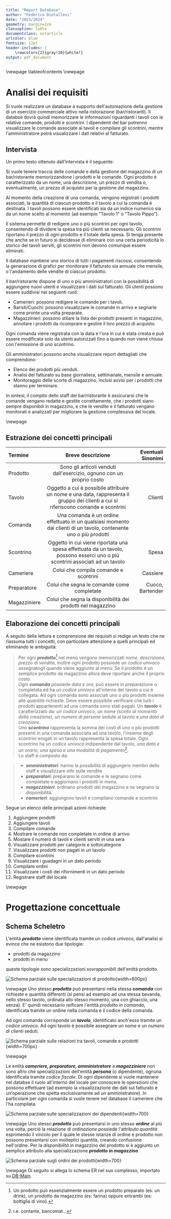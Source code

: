 ```yaml
---
title: "Report Database"
author: "Federico Diotallevi"
date: "2023/2024"
geometry: margin=2cm
classoption: table
documentclass: extarticle
urlcolor: blue
fontsize: 12pt
header-includes: |
    \rowcolors{2}{gray!20}{white!}
output: pdf_document
---
```


\newpage
\tableofcontents
\newpage

# Analisi dei requisiti

Si vuole realizzare un database a supporto dell'automazione della gestione di un esercizio commerciale attivo nella ristorazione (bar/ristoranti). Il databse dovrà quindi memorizzare le informazioni riguardanti i tavoli con le relative comande, prodotti e scontrini. I dipendenti del bar potrenno visualizzare le comande associate ai tavoli e compilare gli scontrini, mentre l'amministratore potrà visualizzare i dati relativi al fatturato.

## Intervista

Un primo testo ottenuto dall’intervista è il seguente:

Si vuole tenere traccia delle comande e della gestione del magazzino di un bar/ristorante memorizzandone i prodotti e le comande. Ogni prodotto è caratterizzato da un nome, una descrizione, un prezzo di vendita o, eventualmente, un prezzo di acquisto per la gestione del magazzino. 

Al momento della creazione di una comanda, vengono registrati i prodotti associati, la quantità di ciascun prodotto e il tavolo a cui la comanda è destinata. I tavoli possono essere identificati sia da un indice numerico sia da un nome scelto al momento (ad esempio "Tavolo 1" o "Tavolo Pippo").

Il sistema permette di redigere uno o più scontrini per ogni tavolo, consentendo di dividere la spesa tra più clienti se necessario. Gli scontrini riportano il prezzo di ogni prodotto e il totale della spesa. Si tenga presente che anche se in futuro si decidesse di eliminare con una certa periodicità lo storico dei tavoli serviti, gli scontrini non devono comunque essere eliminati.

Il database mantiene uno storico di tutti i pagamenti riscossi, consentendo la generazione di grafici per monitorare il fatturato sia annuale che mensile, o l'andamento delle vendite di ciascun prodotto. 

Il bar/ristorante dispone di uno o più amministratori con la possibilità di aggiungere nuovi utenti e visualizzare i dati sul fatturato. Gli utenti possono essere suddivisi nei seguenti ruoli:

- Camerieri: possono redigere le comande per i tavoli.
- Baristi/Cuochi: possono visualizzare le comande in arrivo e segnarle come pronte una volta preparate.
- Magazzinieri: possono stilare la lista dei prodotti presenti in magazzino, annotare i prodotti da ricomprare e gestire il loro prezzo di acquisto.

Ogni comanda viene registrata con la data e l'ora in cui è stata creata e può essere modificata solo da utenti autorizzati fino a quando non viene chiusa con l'emissione di uno scontrino.

Gli amministratori possono anche visualizzare report dettagliati che comprendono:

- Elenco dei prodotti più venduti.
- Analisi del fatturato su base giornaliera, settimanale, mensile e annuale.
- Monitoraggio delle scorte di magazzino, inclusi avvisi per i prodotti che stanno per terminare.

In sintesi, il compito dello staff del bar/ristorante è assicurarsi che le comande vengano redatte e gestite correttamente, che i prodotti siano sempre disponibili in magazzino, e che le vendite e il fatturato vengano monitorati e analizzati per migliorare la gestione complessiva del locale.

\newpage

## Estrazione dei concetti principali

| **Termine**  | **Breve descrizione** | **Eventuali Sinonimi** |
|:-------------|:---------------------:|-----------------------:|
| Prodotto     | Sono gli articoli venduti dall'esercizio, ognuno con un proprio costo |
| Tavolo       | Oggetto a cui è possibile attribuire un nome e una data, rappresenta il gruppo dei clienti a cui si riferiscono comande e scontrini | Clienti |
| Comanda      | Una comanda è un ordine effettuato in un qualsiasi momento dai clienti di un tavolo, contenente uno o più prodotti |
| Scontrino    | Oggetto in cui viene riportata una spesa effettuata da un tavolo, possono esserci uno o più scontrini associati ad un tavolo | Spesa |
| Cameriere    | Colui che compila comande e scontrini | Cassiere |
| Preparatore  | Colui che segna le comande come completate | Cuoco, Bartender |
| Magazziniere | Colui che segna la disponibilità dei prodotti nel magazzino |

## Elaborazione dei concetti principali

A seguito della lettura e comprensione dei requisiti si redige un testo che ne riassuma tutti i concetti, con particolare attenzione a quelli principali ed eliminando le ambiguità:

> Per ogni ***prodotto***[^1] nel menù vengono memorizzati _nome, descrizione, prezzo di vendita_, inoltre ogni prodotto possiede un _codice_ univoco assegnatogli quando viene aggiunto al menù. Se il prodotto è un semplice prodotto da magazzino allora deve riportare anche il proprio _costo_.  
> Ogni ***comanda*** possiede _data e ora_, può essere in preparazione o completata ed ha un _codice univoco_ all'interno del tavolo a cui è collegata. Ad ogni comanda sono associati uno o più prodotti insieme alle _quantità_ richieste. Deve essere possibile verificare che tutti i prodotti appartenenti ad una comanda sono stati pagati.
> Un ***tavolo*** è caratterizzato da: _un codice univoco, un nome (scelto al momento della creazione), un numero di persone_ sedute al tavolo e _una data di creazione_.  
> Uno ***scontrino*** rappresenta la somma dei costi di uno o più prodotti presenti in una comanda associata ad una tavolo, l'insieme degli scontrini erogati in un tavolo rappresenta la spesa totale. Ogni scontrino ha un _codice univoco_ indipendente dal tavolo, _una data e un orario_, _una spesa_ e _una modalità di pagamento_[^2].  
> Lo staff è composto da:

>   - ***amministratori***: hanno la possibilità di aggiungere membri dello staff e visualizzare info sulle vendite
>    - ***preparatori***: preparano le comande e le segnano come completate e aggiornano i prodotti in menu.
>    - ***magazzinieri***: ordinano prodotti del magazzino e ne segnano la disponibilità.
>    - ***camerieri***: aggiungono tavoli e compilano comande e scontrini.

[//]: #Footnotes

[^1]: Un prodotto può essenzialmente essere un prodotto preparato (es: un drink), un prodotto da magazzino (es: farina) oppure entrambi (es: bottiglia di vino).
[^2]: i.e. contante, bancomat...

Segue un elenco delle principali azioni richieste:

1. Aggiungere prodotti
2. Aggiungere tavoli
3. Compilare comande
4. Mostrare le comande non completate in ordine di arrivo
5. Mostare il numero di tavoli e clienti serviti in una sera
6. Visualizzare prodotti per categorie e sottocategorie
7. Visualizzare prodotti non pagati in un tavolo
8. Compilare scontrini
9. Visualizzare i guadagni in un dato periodo
10. Compilare ordini
11. Visualizzare i costi dei rifornimenti in un dato periodo
12. Registrare staff del locale

\newpage
# Progettazione concettuale

## Schema Scheletro

L'entità ***prodotto*** viene identificata tramite un codice univoco, dall'analisi si evince che ne esistono due tipologie:

- prodotti da magazzino 
- prodotti in menu

 queste tipologie sono specializzazioni _sovrapponibili_ dell'entità prodotto. 

![Schema parziale sulle specializzazioni di prodotto](./img/Schema_Prodotto.png){width=600px}

\newpage
Uno stesso ***prodotto*** può presentarsi nella stessa ***comanda*** con richieste  e quantità differenti (si pensi ad esempio ad una stessa bevanda, nello stesso tavolo, ordinata allo stesso momento, una con ghiaccio, una senza).
E' quindi necessario reificare l'entità _prodotto in comanda_, identificata tramite un ordine nella comanda e il codice della comanda.

Ad ogni comanda corrisponde un ***tavolo***, identificato anch'esso tramite un _codice univoco_. Ad ogni tavolo è possibile assegnare un _nome_ e un _numero di clienti_ seduti.

![Schema parziale sulle relazioni tra tavoli, comande e prodotti](./img/Schema_prodotti-comande-tavoli.png){width=700px}

\newpage

Le entità ***cameriere, preparatore, amministratore*** e ***magazziniere*** non sono altro che specializzazioni dell'entità ***persona*** (o dipendente), ognuna identificata tramite _codice fiscale_. 
Di ogni dipendente si vuole mantenere nel databse il ruolo all'interno del locale per conoscere le operazioni che possono effettuare (ad esempio la visualizzazione dei dati sul fatturato è un'operazione che spetta esclusivamente ad un amministratore). In particolare per ogni comanda si vuole tenere nel database il cameriere che l'ha compilata.

![Schema parziale sulle specializzazioni dei dipendenti](./img/Schema_dipendenti.png){width=700}

\newpage
Uno stesso ***prodotto*** può presentarsi in uno stesso ***ordine*** al più una volta, perciò la relazione di _ordinazione_ possiede l'attributo _quantità_ esprimendo il vincolo per il quale le stesse istanze di ordine e prodotto non possono presentarsi con molteplici quantità, creando confusione nell'ordine. Per la _disponibilità_ in magazzino del prodotto si è aggiunto un semplice attributo alla specializzazione ***prodotto in magazzino***.

![Schema parziale sugli ordini dei prodotti](./img/Schema_prodotto-ordine.png){width=700}

\newpage
Di seguito si allega lo schema ER nel suo complesso, importato su [DB-Main](www.db-main.eu).

